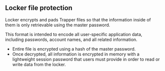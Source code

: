 ## Locker file protection

Locker encrypts and pads Trapper files so that the information inside of them is only retrievable using the master password.

This format is intended to encode all user-specific application data, including passwords, account names, and all related information.

- Entire file is encrypted using a hash of the master password.
- Once decrypted, all information is encrypted in memory with a lightweight session password that users must provide in order to read or write data from the locker.
